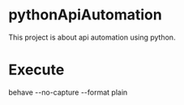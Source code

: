 # pythonApiAutomation
This project is about api automation using python.

# Execute
behave --no-capture --format plain
